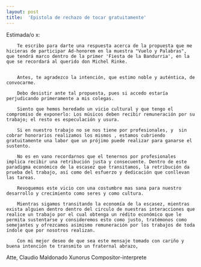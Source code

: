 ```yaml
---
layout: post
title:  'Epistola de rechazo de tocar gratuitamente'
---
```


Estimada/o x:

		Te escribo para darte una respuesta acerca de la propuesta que me hicieras de participar Ad-honorem en la muestra "Vuelo y Palabras", que tendrá marco dentro de la primer 'Fiesta de la Bandurria', en la que se recordará al querido don Michel Rinke.


		Antes, te agradezco la intención, que estimo noble y auténtica, de convocarme.

		Debo desistir ante tal propuesta, pues si accedo estaría perjudicando primeramente a mis colegas.

		Siento que hemos heredado un vicio cultural y que tengo el compromiso de exponerlo: Los músicos deben recibir remuneración por su trabajo; el resto es especulación y usura.

		Si en nuestro trabajo no se nos tiene por profesionales, y  sin cobrar honorarios realizamos los mismos , estamos cubriendo gratuitamente una labor que un prójimo puede realizar para ganarse el sustento.

		No es en vano recordarnos que el tenernos por profesionales implica recibir una retribución justa y consecuente. Dentro de este paradigma económico de la escasez que transitamos, la retribución da prueba del trabajo, así como del esfuerzo y dedicación que conllevan las tareas.

		Revoquemos este vicio con una costumbre mas sana para nuestro desarrollo y crecimiento como seres y como cultura.

		Mientras sigamos transitando la economía de la escasez, mientras exista alguien dentro dentro del circulo de nuestras interacciones que realice un trabajo por el cual obtenga un rédito económico que le permita sustentarse y consideremos esto como justo, tratémonos como semejantes y ofrezcamos asimismo remuneración por los trabajos de toda índole que por nosotros realizan.

		Con mi mejor deseo de que sea este mensaje tomado con cariño y buena intención te transmito un fraternal abrazo,

Atte,
		Claudio Maldonado
		Xunorus
		Compositor-interprete
